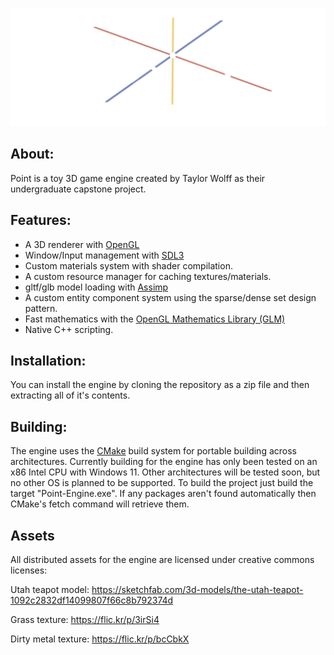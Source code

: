 ![Logo](assets/icons/PointLogoLightTransparentBanner.png)

## About:
Point is a toy 3D game engine created by Taylor Wolff as their undergraduate capstone project.

## Features:
* A 3D renderer with [OpenGL](https://www.opengl.org)
* Window/Input management with [SDL3](https://libsdl.org)
* Custom materials system with shader compilation.
* A custom resource manager for caching textures/materials.
* gltf/glb model loading with [Assimp](https://www.assimp.org)
* A custom entity component system using the sparse/dense set design pattern.
* Fast mathematics with the [OpenGL Mathematics Library (GLM)](https://github.com/g-truc/glm)
* Native C++ scripting.

## Installation:
You can install the engine by cloning the repository as a zip file and then extracting all of it's contents.

## Building:
The engine uses the [CMake](https://cmake.org) build system for portable building across architectures. Currently building for the engine has only been tested on an x86 Intel CPU with Windows 11. Other architectures will be tested soon, but no other OS is planned to be supported. To build the project just build the target "Point-Engine.exe". If any packages aren't found automatically then CMake's fetch command will retrieve them.

## Assets
All distributed assets for the engine are licensed under creative commons licenses:

Utah teapot model:
https://sketchfab.com/3d-models/the-utah-teapot-1092c2832df14099807f66c8b792374d

Grass texture:
https://flic.kr/p/3irSi4

Dirty metal texture:
https://flic.kr/p/bcCbkX


